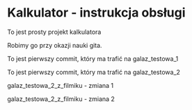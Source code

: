 # Kalkulator  - instrukcja obsługi

To jest prosty projekt kalkulatora

Robimy go przy okazji nauki gita.

To jest pierwszy commit, który ma trafić na galaz_testowa_1

To jest pierwszy commit, który ma trafić na galaz_testowa_2

galaz_testowa_2_z_filmiku - zmiana 1

galaz_testowa_2_z_filmiku - zmiana 2
